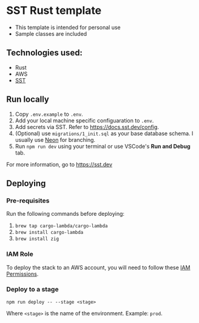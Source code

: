 # SST Rust template

- This template is intended for personal use
- Sample classes are included

## Technologies used:

- Rust
- AWS
- [SST](https://sst.dev)

## Run locally

1. Copy `.env.example` to `.env`.
2. Add your local machine specific configuaration to `.env`.
3. Add secrets via SST. Refer to https://docs.sst.dev/config.
4. (Optional) use `migrations/1_init.sql` as your base database schema. I usually use [Neon](https://neon.tech) for branching.
5. Run `npm run dev` using your terminal or use VSCode's **Run and Debug** tab.

For more information, go to https://sst.dev

## Deploying

### Pre-requisites

Run the following commands before deploying:

1. `brew tap cargo-lambda/cargo-lambda`
2. `brew install cargo-lambda`
3. `brew install zig`

### IAM Role

To deploy the stack to an AWS account, you will need to follow these [IAM Permissions](https://docs.sst.dev/advanced/iam-credentials#iam-permissions).

### Deploy to a stage

`npm run deploy -- --stage <stage>`

Where `<stage>` is the name of the environment. Example: `prod`.
